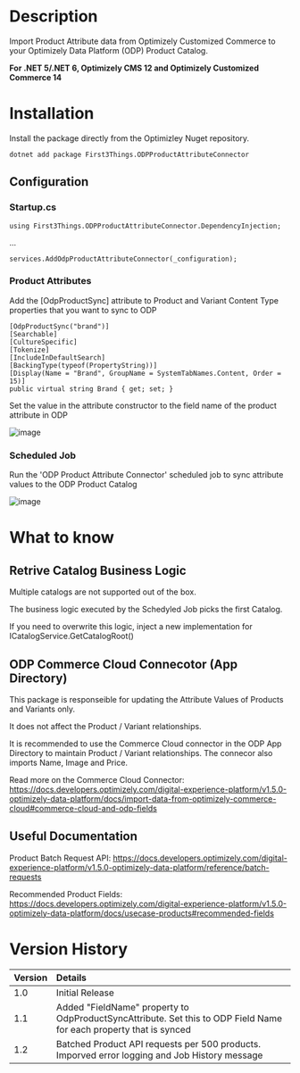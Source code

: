 # Description

Import Product Attribute data from Optimizely Customized Commerce to your Optimizely Data Platform (ODP) Product Catalog. 

**For .NET 5/.NET 6, Optimizely CMS 12 and Optimizely Customized Commerce 14**

# Installation

Install the package directly from the Optimizley Nuget repository.

```
dotnet add package First3Things.ODPProductAttributeConnector
```

## Configuration

### Startup.cs

```
using First3Things.ODPProductAttributeConnector.DependencyInjection;
```
...
```
services.AddOdpProductAttributeConnector(_configuration);
```

### Product Attributes

Add the [OdpProductSync] attribute to Product and Variant Content Type properties that you want to sync to ODP

```
[OdpProductSync("brand")]
[Searchable]
[CultureSpecific]
[Tokenize]
[IncludeInDefaultSearch]
[BackingType(typeof(PropertyString))]
[Display(Name = "Brand", GroupName = SystemTabNames.Content, Order = 15)]
public virtual string Brand { get; set; }
```

Set the value in the attribute constructor to the field name of the product attribute in ODP

![image](https://user-images.githubusercontent.com/19771039/221570297-62d4a39e-ab1a-4f28-94ae-5dbb546e7e1b.png)


### Scheduled Job

Run the 'ODP Product Attribute Connector' scheduled job to sync attribute values to the ODP Product Catalog

![image](https://user-images.githubusercontent.com/19771039/221544669-fa35e11e-910b-450f-8621-8e3b64d60238.png)

# What to know

## Retrive Catalog Business Logic

Multiple catalogs are not supported out of the box.

The business logic executed by the Schedyled Job picks the first Catalog.

If you need to overwrite this logic, inject a new implementation for ICatalogService.GetCatalogRoot()

## ODP Commerce Cloud Connecotor (App Directory)

This package is responseible for updating the Attribute Values of Products and Variants only. 

It does not affect the Product / Variant relationships. 

It is recommended to use the Commerce Cloud connector in the ODP App Directory to maintain Product / Variant relationships. The connecor also imports Name, Image and Price.

Read more on the Commerce Cloud Connector: https://docs.developers.optimizely.com/digital-experience-platform/v1.5.0-optimizely-data-platform/docs/import-data-from-optimizely-commerce-cloud#commerce-cloud-and-odp-fields

## Useful Documentation

Product Batch Request API: https://docs.developers.optimizely.com/digital-experience-platform/v1.5.0-optimizely-data-platform/reference/batch-requests

Recommended Product Fields: https://docs.developers.optimizely.com/digital-experience-platform/v1.5.0-optimizely-data-platform/docs/usecase-products#recommended-fields

# Version History

 |Version| Details|
 |:---|:---------------|
 |1.0| Initial Release|
 |1.1| Added "FieldName" property to OdpProductSyncAttribute. Set this to ODP Field Name for each property that is synced|
 |1.2| Batched Product API requests per 500 products. Imporved error logging and Job History message|